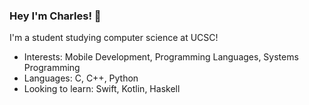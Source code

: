 ### Hey I'm Charles! 👋
I'm a student studying computer science at UCSC! 
 
- Interests: Mobile Development, Programming Languages, Systems Programming
- Languages: C, C++, Python
- Looking to learn: Swift, Kotlin, Haskell

<!--
**Charles-Knight/Charles-Knight** is a ✨ _special_ ✨ repository because its `README.md` (this file) appears on your GitHub profile.

Here are some ideas to get you started:

- 🔭 I’m currently working on ...
- 🌱 I’m currently learning ...
- 👯 I’m looking to collaborate on ...
- 🤔 I’m looking for help with ...
- 💬 Ask me about ...
- 📫 How to reach me: ...
- 😄 Pronouns: ...
- ⚡ Fun fact: ...
-->
